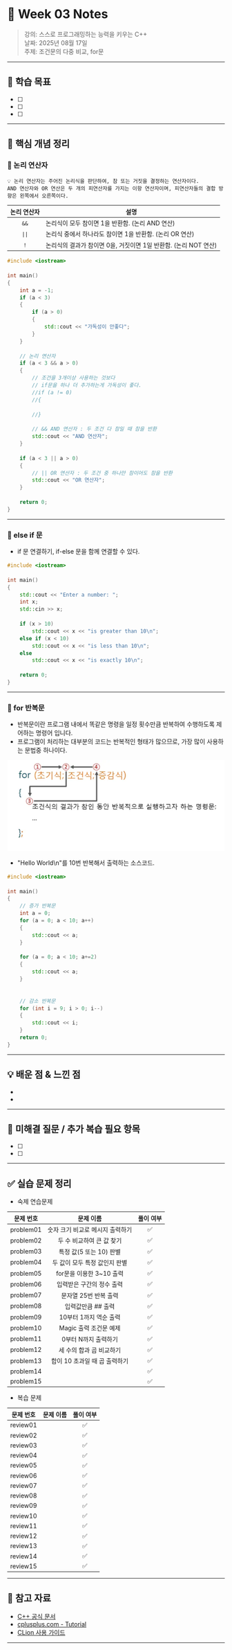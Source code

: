 # 📝 Week 03 Notes

> 강의: 스스로 프로그래밍하는 능력을 키우는 C++  
> 날짜: 2025년 08월 17일  
> 주제: 조건문의 다중 비교, for문

---

## 🎯 학습 목표

- [ ] 
- [ ] 
- [ ] 

---

## 📌 핵심 개념 정리

### 📍 논리 연산자

```
💡 논리 연산자는 주어진 논리식을 판단하여, 참 또는 거짓을 결정하는 연산자이다.
AND 연산자와 OR 연산은 두 개의 피연산자를 가지는 이항 연산자이며, 피연산자들의 결합 방향은 왼쪽에서 오른쪽이다.
```

| 논리 연산자 | 설명                                        |
|:------:|-------------------------------------------|
|  `&&`  | 논리식이 모두 참이면 1을 반환함. (논리 AND 연산)           |
| `\|\|` | 논리식 중에서 하나라도 참이면 1을 반환함. (논리 OR 연산)       |                                          | |`                                         | 'A'                                       |
|  `!`   | 논리식의 결과가 참이면 0을, 거짓이면 1일 반환함. (논리 NOT 연산) |

```cpp
#include <iostream>

int main()
{
	int a = -1;
	if (a < 3)
	{
		if (a > 0)
		{
			std::cout << "가독성이 안좋다";
		}
	}

	// 논리 연산자
	if (a < 3 && a > 0)
	{
		// 조건을 3개이상 사용하는 것보다
		// if문을 하나 더 추가하는게 가독성이 좋다.
		//if (a != 0)
		//{

		//}
		
		// && AND 연산자 : 두 조건 다 참일 때 참을 반환
		std::cout << "AND 연산자";
	}

	if (a < 3 || a > 0)
	{
		// || OR 연산자 : 두 조건 중 하나만 참이어도 참을 반환
		std::cout << "OR 연산자";
	}

	return 0;
}
```

---

### 📍 else if 문

- if 문 연결하기, if-else 문을 함께 연결할 수 있다.

```cpp
#include <iostream>

int main()
{
    std::cout << "Enter a number: ";
    int x;
    std::cin >> x;

    if (x > 10)
        std::cout << x << "is greater than 10\n";
    else if (x < 10)
        std::cout << x << "is less than 10\n";
    else
        std::cout << x << "is exactly 10\n";

    return 0;
}
```

---

### 📍 for 반복문

- 반복문이란 프로그램 내에서 똑같은 명령을 일정 횟수만큼 반복하여 수행하도록 제어하는 명령어 입니다.
- 프로그램이 처리하는 대부분의 코드는 반복적인 형태가 많으므로, 가장 많이 사용하는 문법중 하나이다.

![img.png](note_img1.png)

- "Hello World\n"를 10번 반복해서 출력하는 소스코드.
```cpp
#include <iostream>

int main()
{
	// 증가 반복문
	int a = 0;
	for (a = 0; a < 10; a++) 
	{
		std::cout << a;
	}
	
	for (a = 0; a < 10; a+=2) 
	{
		std::cout << a;
	}


	// 감소 반복문
	for (int i = 9; i > 0; i--) 
	{
		std::cout << i;
	}
	return 0;
}
```

---

## 💡 배운 점 & 느낀 점

- 
- 

---

## 🧠 미해결 질문 / 추가 복습 필요 항목

- [ ] 
- [ ] 

---

## ✅ 실습 문제 정리

- 숙제 연습문제

|   문제 번호   |          문제 이름          | 풀이 여부 |
|:---------:|:-----------------------:|:-----:|
| problem01 |   숫자 크기 비교로 메시지 출력하기    |   ✅   |
| problem02 |     두 수 비교하여 큰 값 찾기     |   ✅   |
| problem03 |             특정 값(5 또는 10) 판별            |   ✅   |
| problem04 |          두 값이 모두 특정 값인지 판별               |   ✅   |
| problem05 |           for문을 이용한 3~10 출력              |   ✅   |
| problem06 |            입력받은 구간의 정수 출력             |   ✅   |
| problem07 |            문자열 25번 반복 출력             |   ✅   |
| problem08 |            입력값만큼 ## 출력             |   ✅   |
| problem09 |           10부터 1까지 역순 출력              |   ✅   |
| problem10 |             Magic 출력 조건문 예제            |   ✅   |
| problem11 |             0부터 N까지 출력하기            |   ✅   |
| problem12 |             세 수의 합과 곱 비교하기            |   ✅   |
| problem13 |             합이 10 초과일 때 곱 출력하기            |   ✅   |
| problem14 |                         |   ✅   |
| problem15 |                         |   ✅   |


- 복습 문제

|  문제 번호   | 문제 이름 | 풀이 여부  |
|:--------:|:-----:|:------:|
| review01 |       |   ✅   |
| review02 |       |   ✅   |
| review03 |       |   ✅    |
| review04 |       |   ✅    |
| review05 |       |   ✅    |
| review06 |       |   ✅    |
| review07 |       |   ✅    |
| review08 |       |   ✅    |
| review09 |       |   ✅    |
| review10 |       |   ✅    |
| review11 |       |   ✅    |
| review12 |       |   ✅    |
| review13 |       |   ✅    |
| review14 |       |   ✅    |
| review15 |       |   ✅    |

---

## 🔗 참고 자료

- [C++ 공식 문서](https://en.cppreference.com/)
- [cplusplus.com - Tutorial](https://cplusplus.com/doc/tutorial/)
- [CLion 사용 가이드](https://www.jetbrains.com/help/clion/)

---